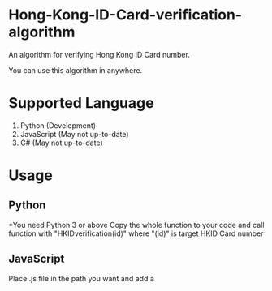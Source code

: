 # Hong-Kong-ID-Card-verification-algorithm
An algorithm for verifying Hong Kong ID Card number.

You can use this algorithm in anywhere.

# Supported Language
1. Python (Development)
2. JavaScript  (May not up-to-date)
3. C# (May not up-to-date)

# Usage
## Python
*You need Python 3 or above
Copy the whole function to your code and call function with "HKIDverification(id)" where "(id)" is target HKID Card number
## JavaScript
Place .js file in the path you want and add a <script> tag to link the file to webpage and call function with "HKIDverification(id)" where "(id)" is target HKID Card number
## C#
To-Do....

# To-Do
1. New feature: HKID Card number generator and check digit calculator
2. Documentation and usage
